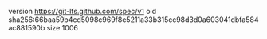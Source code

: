 version https://git-lfs.github.com/spec/v1
oid sha256:66baa59b4cd5098c969f8e5211a33b315cc98d3d0a603041dbfa584ac881590b
size 1006
